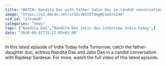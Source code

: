 ```yaml
---
title: "WATCH: Nandita Das with father Jatin Das in candid conversation with Rajdeep Sardesai"
image: "https://s2.dmcdn.net/v/SQiVW1VIfdmgNCxeX/x240"
vid_id: "x7vume8"
categories: "news"
tags: ["Nandita Das","Nandita Das Jatin das interview india today",]
date: "2020-09-01T15:22:03+03:00"
---
```

In this latest episode of India Today India Tomorrow, catch the father-daughter duo, actress Nandita Das and Jatin Das in a candid conversation with Rajdeep Sardesai. For more, watch the full video of this latest episode.
